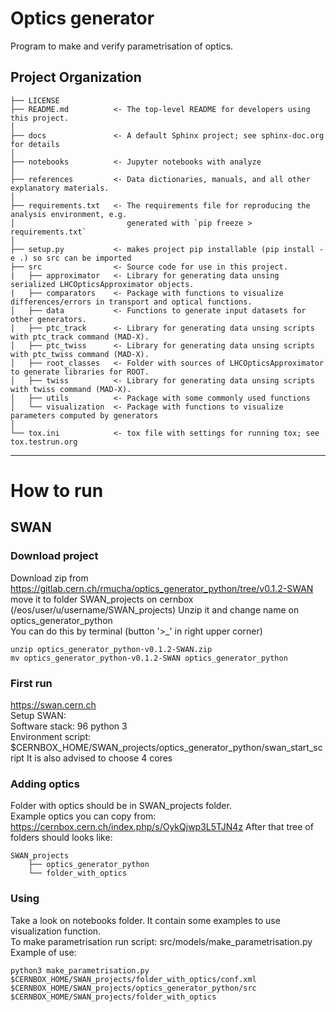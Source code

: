Optics generator
==============================

Program to make and verify parametrisation of optics.

Project Organization
------------

    ├── LICENSE
    ├── README.md          <- The top-level README for developers using this project.
    │
    ├── docs               <- A default Sphinx project; see sphinx-doc.org for details
    │
    ├── notebooks          <- Jupyter notebooks with analyze
    │
    ├── references         <- Data dictionaries, manuals, and all other explanatory materials.
    │
    ├── requirements.txt   <- The requirements file for reproducing the analysis environment, e.g.
    │                         generated with `pip freeze > requirements.txt`
    │
    ├── setup.py           <- makes project pip installable (pip install -e .) so src can be imported
    ├── src                <- Source code for use in this project.
    |   ├── approximator   <- Library for generating data unsing serialized LHCOpticsApproximator objects.
    |   ├── comparators    <- Package with functions to visualize differences/errors in transport and optical functions.
    │   ├── data           <- Functions to generate input datasets for other generators.
    |   ├── ptc_track      <- Library for generating data unsing scripts with ptc_track command (MAD-X).
    │   ├── ptc_twiss      <- Library for generating data unsing scripts with ptc_twiss command (MAD-X).
    │   ├── root_classes   <- Folder with sources of LHCOpticsApproximator to generate libraries for ROOT.
    │   ├── twiss          <- Library for generating data unsing scripts with twiss command (MAD-X).    
    │   ├── utils          <- Package with some commonly used functions
    │   └── visualization  <- Package with functions to visualize parameters computed by generators
    │
    └── tox.ini            <- tox file with settings for running tox; see tox.testrun.org
  
--------
# How to run
## SWAN
### Download project

Download zip from https://gitlab.cern.ch/rmucha/optics_generator_python/tree/v0.1.2-SWAN   
move it to folder SWAN_projects on cernbox (/eos/user/u/username/SWAN_projects)
Unzip it and change name on optics_generator_python   
You can do this by terminal (button '>_' in right upper corner)
```
unzip optics_generator_python-v0.1.2-SWAN.zip
mv optics_generator_python-v0.1.2-SWAN optics_generator_python
```

### First run
https://swan.cern.ch   
Setup SWAN:   
Software stack: 96 python 3   
Environment script: $CERNBOX_HOME/SWAN_projects/optics_generator_python/swan_start_script
It is also advised to choose 4 cores

### Adding optics

Folder with optics should be in SWAN_projects folder.   
Example optics you can copy from: https://cernbox.cern.ch/index.php/s/OykQjwp3L5TJN4z
After that tree of folders should looks like:
```
SWAN_projects
    ├── optics_generator_python
    └── folder_with_optics
```

### Using

Take a look on notebooks folder. It contain some examples to use visualization function.   
To make parametrisation run script: src/models/make_parametrisation.py
Example of use:
```
python3 make_parametrisation.py $CERNBOX_HOME/SWAN_projects/folder_with_optics/conf.xml $CERNBOX_HOME/SWAN_projects/optics_generator_python/src $CERNBOX_HOME/SWAN_projects/folder_with_optics
```
